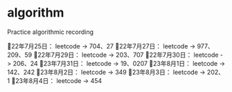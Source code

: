 # algorithm
Practice algorithmic recording

🚩22年7月25日：
	leetcode -> 704、27
🚩22年7月27日：
	leetcode -> 977、209、59
🚩22年7月29日：
	leetcode -> 203、707
🚩22年7月30日：
	leetcode -> 206、24
🚩23年7月31日：
	leetcode -> 19、0207
🚩23年8月1日：
	leetcode -> 142、242
🚩23年8月2日：
	leetcode -> 349
🚩23年8月3日：
	leetcode -> 202、1
🚩23年8月4日：
	leetcode -> 454
